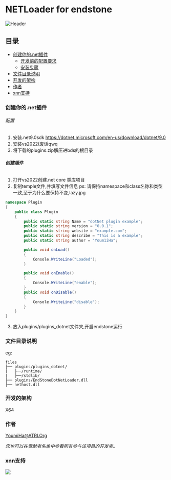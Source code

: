 

# NETLoader for endstone

![Header](https://capsule-render.vercel.app/api?type=Waving&color=timeGradient&height=200&animation=fadeIn&section=header&text=NetLoader&fontSize=70)

## 目录

- [创建你的.net插件](#创建你的.net插件)
  - [开发前的配置要求](#开发前的配置要求)
  - [安装步骤](#安装步骤)
- [文件目录说明](#文件目录说明)
- [开发的架构](#开发的架构)
- [作者](#作者)
- [xnn支持](#)

### 创建你的.net插件


###### 配置

1. 安装.net9.0sdk https://dotnet.microsoft.com/en-us/download/dotnet/9.0
2. 安装vs2022(废话qwq
3. 将下载的plugins.zip解压进bds的根目录

###### **创建插件**

1. 打开vs2022创建.net core 类库项目
2. 复制temple文件,并填写文件信息
ps: 请保持namespace和class名称和类型一致,至于为什么要保持不变,lazy.jpg
```c#
namespace Plugin
{
    public class Plugin
    {
        public static string Name = "dotNet plugin example";
        public static string version = "0.0.1";
        public static string website = "example.com";
        public static string describe = "This is a example";
        public static string author = "Youm1iHa";

        public void onLoad()
        {
            Console.WriteLine("Loaded");
        }

        public void onEnable()
        {
            Console.WriteLine("enable");
        }
        public void onDisable()
        {
            Console.WriteLine("disable");
        }
    }
}
```
3. 放入plugins/plugins_dotnet文件夹,开启endstone运行

### 文件目录说明
eg:

```
files
├── plugins/plugins_dotnet/
|   ├──/runtime/
|   ├──/stdlib/
├── plugins/EndStoneDotNetLoader.dll
├── nethost.dll
```

### 开发的架构 

X64

### 作者

YoumiHa@ATRI.Org

 *您也可以在贡献者名单中参看所有参与该项目的开发者。*

### xnn支持


<a href="https://github.com/ATRI-Org/ATRI.NETLoaderManager/pulse">
  <img src="https://avatars.githubusercontent.com/u/60499296?s=80&v=4" />
</a>
